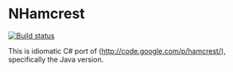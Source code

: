 NHamcrest
=============

[![Build status](https://ci.appveyor.com/api/projects/status/xhrv3u1yctu96v1r?svg=true)](https://ci.appveyor.com/project/Lashas83/xmatchers)

This is idiomatic C# port of (http://code.google.com/p/hamcrest/), specifically the Java version.
